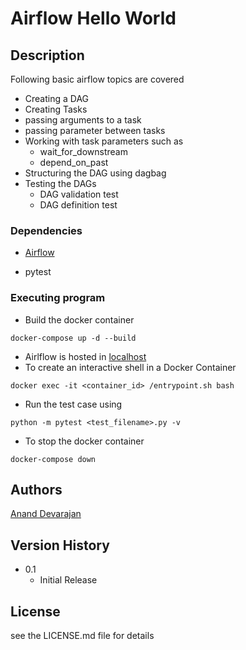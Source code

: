 # Airflow Hello World

## Description

Following basic airflow topics are covered
* Creating a DAG
* Creating Tasks
* passing arguments to a task
* passing parameter between tasks
* Working with task parameters such as 
  * wait_for_downstream 
  * depend_on_past
* Structuring the DAG using dagbag
* Testing the DAGs
  * DAG validation test
  * DAG definition test
  
### Dependencies

* [Airflow](https://github.com/puckel/docker-airflow)

* pytest


### Executing program

* Build the docker container

```
docker-compose up -d --build
```
* Airlflow is hosted in [localhost](http://localhost:8080)
* To create an interactive shell in a Docker Container
```
docker exec -it <container_id> /entrypoint.sh bash
```

* Run the test case using

```
python -m pytest <test_filename>.py -v
```

* To stop the docker container

```
docker-compose down
```

## Authors
[Anand Devarajan](https://www.linkedin.com/in/ananddevarajan)

## Version History
* 0.1
    * Initial Release

## License

see the LICENSE.md file for details